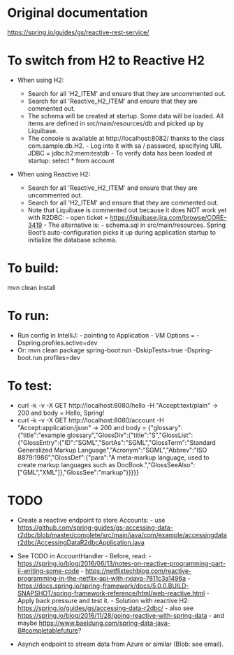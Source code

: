 # Original documentation
https://spring.io/guides/gs/reactive-rest-service/


# To switch from H2 to Reactive H2
- When using H2:
    - Search for all 'H2_ITEM' and ensure that they are uncommented out.
    - Search for all 'Reactive_H2_ITEM' and ensure that they are commented out.
    - The schema will be created at startup. Some data will be loaded. All items are defined in src/main/resources/db and picked up by Liquibase.
    - The console is available at http://localhost:8082/ thanks to the class com.sample.db.H2.
            - Log into it with sa / password, specifying URL JDBC = jdbc:h2:mem:testdb
            - To verify data has been loaded at startup: select * from account

- When using Reactive H2:
    - Search for all 'Reactive_H2_ITEM' and ensure that they are uncommented out.
    - Search for all 'H2_ITEM' and ensure that they are commented out.
    - Note that Liquibase is commented out because it does NOT work yet with R2DBC:
            - open ticket = https://liquibase.jira.com/browse/CORE-3419
            - The alternative is:
                    - schema.sql in src/main/resources. Spring Boot’s auto-configuration picks it up during application startup to initialize the database schema.
    

# To build:
mvn clean install


# To run:
- Run config in IntelliJ:
       - pointing to Application
       - VM Options = -Dspring.profiles.active=dev
- Or: mvn clean package spring-boot:run -DskipTests=true -Dspring-boot.run.profiles=dev


# To test:
- curl -k -v -X GET http://localhost:8080/hello -H "Accept:text/plain"
    -> 200 and body = Hello, Spring!
- curl -k -v -X GET http://localhost:8080/account -H "Accept:application/json"
    -> 200 and body = {"glossary":{"title":"example glossary","GlossDiv":{"title":"S","GlossList":{"GlossEntry":{"ID":"SGML","SortAs":"SGML","GlossTerm":"Standard Generalized Markup Language","Acronym":"SGML","Abbrev":"ISO 8879:1986","GlossDef":{"para":"A meta-markup language, used to create markup languages such as DocBook.","GlossSeeAlso":["GML","XML"]},"GlossSee":"markup"}}}}}
    
   
# TODO
- Create a reactive endpoint to store Accounts:
        - use https://github.com/spring-guides/gs-accessing-data-r2dbc/blob/master/complete/src/main/java/com/example/accessingdatar2dbc/AccessingDataR2dbcApplication.java
- See TODO in AccountHandler
        - Before, read:
               - https://spring.io/blog/2016/06/13/notes-on-reactive-programming-part-ii-writing-some-code
               - https://netflixtechblog.com/reactive-programming-in-the-netflix-api-with-rxjava-7811c3a1496a
               - https://docs.spring.io/spring-framework/docs/5.0.0.BUILD-SNAPSHOT/spring-framework-reference/html/web-reactive.html
        - Apply back pressure and test it.
        - Solution with reactive H2: https://spring.io/guides/gs/accessing-data-r2dbc/
            - also see https://spring.io/blog/2016/11/28/going-reactive-with-spring-data
            - and maybe https://www.baeldung.com/spring-data-java-8#completablefuture?
    
- Asynch endpoint to stream data from Azure or similar (Blob: see email). 
